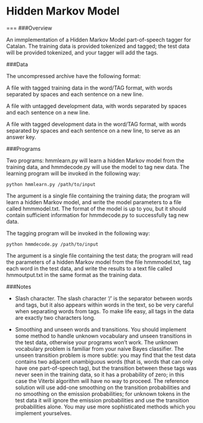 # Hidden Markov Model
===
###Overview

An immplementation of a Hidden Markov Model part-of-speech tagger for Catalan. The training data is provided tokenized and tagged; the test data will be provided tokenized, and your tagger will add the tags. 

###Data

The uncompressed archive have the following format:

A file with tagged training data in the word/TAG format, with words separated by spaces and each sentence on a new line.

A file with untagged development data, with words separated by spaces and each sentence on a new line.

A file with tagged development data in the word/TAG format, with words separated by spaces and each sentence on a new line, to serve as an answer key.

###Programs

Two programs: hmmlearn.py will learn a hidden Markov model from the training data, and hmmdecode.py will use the model to tag new data. The learning program will be invoked in the following way:

	python hmmlearn.py /path/to/input

The argument is a single file containing the training data; the program will learn a hidden Markov model, and write the model parameters to a file called hmmmodel.txt. The format of the model is up to you, but it should contain sufficient information for hmmdecode.py to successfully tag new data.

The tagging program will be invoked in the following way:

	python hmmdecode.py /path/to/input

The argument is a single file containing the test data; the program will read the parameters of a hidden Markov model from the file hmmmodel.txt, tag each word in the test data, and write the results to a text file called hmmoutput.txt in the same format as the training data.

###Notes

* Slash character. The slash character ‘/’ is the separator between words and tags, but it also appears within words in the text, so be very careful when separating words from tags. To make life easy, all tags in the data are exactly two characters long.

* Smoothing and unseen words and transitions. You should implement some method to handle unknown vocabulary and unseen transitions in the test data, otherwise your programs won’t work. The unknown vocabulary problem is familiar from your naive Bayes classifier. The unseen transition problem is more subtle: you may find that the test data contains two adjacent unambiguous words (that is, words that can only have one part-of-speech tag), but the transition between these tags was never seen in the training data, so it has a probability of zero; in this case the Viterbi algorithm will have no way to proceed. The reference solution will use add-one smoothing on the transition probabilities and no smoothing on the emission probabilities; for unknown tokens in the test data it will ignore the emission probabilities and use the transition probabilities alone. You may use more sophisticated methods which you implement yourselves.




